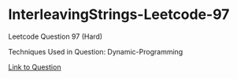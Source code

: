 # InterleavingStrings-Leetcode-97

Leetcode Question 97 (Hard)

Techniques Used in Question:
Dynamic-Programming

[Link to Question](https://leetcode.com/problems/interleaving-string/)
